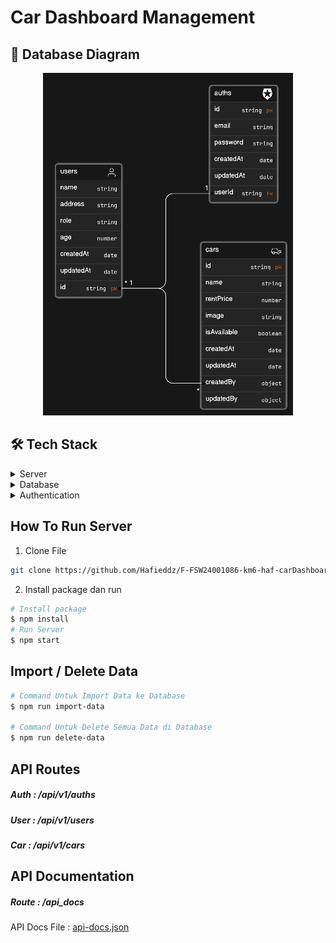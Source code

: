 # Car Dashboard Management

## 📖 Database Diagram

<div align="center">

![Database Diagram](./docs/collection-erd-v2.png)

</div>

## 🛠 Tech Stack <a name="built-with"></a>

<details>
  <summary>Server</summary>
  <ul>
    <li> ExpressJS </li>
  </ul>
</details>

<details>
<summary>Database</summary>
  <ul>
    <li> MongoDB </li>
  </ul>
</details>

<details>
<summary>Authentication</summary>
  <ul>
    <li> Bcrypt </li>
    <li> JWT </li>
  </ul>
</details>

## How To Run Server

1. Clone File

```bash
git clone https://github.com/Hafieddz/F-FSW24001086-km6-haf-carDashboard-ch4.git
```

2. Install package dan run

```bash
# Install package
$ npm install
# Run Server
$ npm start
```

## Import / Delete Data

```bash
# Command Untuk Import Data ke Database
$ npm run import-data

# Command Untuk Delete Semua Data di Database
$ npm run delete-data
```

## API Routes

##### Auth  : /api/v1/auths
##### User : /api/v1/users
##### Car : /api/v1/cars

## API Documentation

##### Route : /api_docs
API Docs File : [api-docs.json](./docs/api-docs.json)
